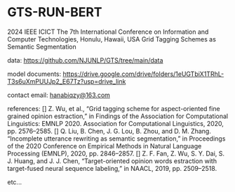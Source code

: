 # GTS-RUN-BERT
2024 IEEE ICICT 
The 7th International Conference on Information and Computer Technologies, Honulu, Hawaii, USA
Grid Tagging Schemes as Semantic Segmentation

data:
https://github.com/NJUNLP/GTS/tree/main/data

model documents:
https://drive.google.com/drive/folders/1eUGTbiX1TRhL-T3s6uXmPUUJp2_E67Tz?usp=drive_link

contact email:
hanabiqzy@163.com

references:
[] Z.  Wu,  et  al.,  “Grid  tagging  scheme  for  aspect-oriented  fine  grained opinion estraction,” in Findings of the Association for Computational Linguistics: EMNLP 2020. Association for Computational Linguistics, 2020, pp. 2576–2585.
[] Q. Liu, B. Chen, J. G. Lou, B. Zhou, and D. M. Zhang. “Incomplete utterance  rewriting  as  semantic  segmentation,”  in  Proceedings  of  the 2020 Conference on Empirical Methods in Natural Language Processing (EMNLP), 2020, pp. 2846–2857.
[] Z. F. Fan, Z. Wu, S. Y. Dai, S. J. Huang, and J. J. Chen, “Target-oriented opinion words estraction with target-fused neural sequence labeling,” in NAACL, 2019, pp. 2509–2518.

etc...
